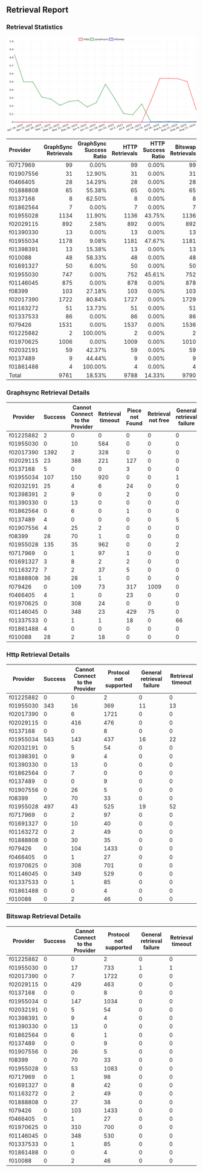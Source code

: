 ## Retrieval Report
### Retrieval Statistics
<img src="https://raw.githubusercontent.com/data-preservation-programs/filplus-checker-assets/main/filecoin-project/filecoin-plus-large-datasets/issues/1619/1693289165099.png"/>

| Provider  | GraphSync Retrievals | GraphSync Success Ratio | HTTP Retrievals | HTTP Success Ratio | Bitswap Retrievals | Bitswap Success Ratio |
| :-------- | -------------------: | ----------------------: | --------------: | -----------------: | -----------------: | --------------------: |
| f0717969  |                   99 |                   0.00% |              99 |              0.00% |                 99 |                 0.00% |
| f01907556 |                   31 |                  12.90% |              31 |              0.00% |                 31 |                 0.00% |
| f0466405  |                   28 |                  14.29% |              28 |              0.00% |                 28 |                 0.00% |
| f01888808 |                   65 |                  55.38% |              65 |              0.00% |                 65 |                 0.00% |
| f0137168  |                    8 |                  62.50% |               8 |              0.00% |                  8 |                 0.00% |
| f01862564 |                    7 |                   0.00% |               7 |              0.00% |                  7 |                 0.00% |
| f01955028 |                 1134 |                  11.90% |            1136 |             43.75% |               1136 |                 0.00% |
| f02029115 |                  892 |                   2.58% |             892 |              0.00% |                892 |                 0.00% |
| f01390330 |                   13 |                   0.00% |              13 |              0.00% |                 13 |                 0.00% |
| f01955034 |                 1178 |                   9.08% |            1181 |             47.67% |               1181 |                 0.00% |
| f01398391 |                   13 |                  15.38% |              13 |              0.00% |                 13 |                 0.00% |
| f010088   |                   48 |                  58.33% |              48 |              0.00% |                 48 |                 0.00% |
| f01691327 |                   50 |                   6.00% |              50 |              0.00% |                 50 |                 0.00% |
| f01955030 |                  747 |                   0.00% |             752 |             45.61% |                752 |                 0.00% |
| f01146045 |                  875 |                   0.00% |             878 |              0.00% |                878 |                 0.00% |
| f08399    |                  103 |                  27.18% |             103 |              0.00% |                103 |                 0.00% |
| f02017390 |                 1722 |                  80.84% |            1727 |              0.00% |               1729 |                 0.00% |
| f01163272 |                   51 |                  13.73% |              51 |              0.00% |                 51 |                 0.00% |
| f01337533 |                   86 |                   0.00% |              86 |              0.00% |                 86 |                 0.00% |
| f079426   |                 1531 |                   0.00% |            1537 |              0.00% |               1536 |                 0.00% |
| f01225882 |                    2 |                 100.00% |               2 |              0.00% |                  2 |                 0.00% |
| f01970625 |                 1006 |                   0.00% |            1009 |              0.00% |               1010 |                 0.00% |
| f02032191 |                   59 |                  42.37% |              59 |              0.00% |                 59 |                 0.00% |
| f0137489  |                    9 |                  44.44% |               9 |              0.00% |                  9 |                 0.00% |
| f01861488 |                    4 |                 100.00% |               4 |              0.00% |                  4 |                 0.00% |
| Total     |                 9761 |                  18.53% |            9788 |             14.33% |               9790 |                 0.00% |

### Graphsync Retrieval Details
| Provider  | Success | Cannot Connect to the Provider | Retrieval timeout | Piece not Found | Retrieval not free | General retrieval failure | Retrieval rejected | Provider not online | Unconfirmed block transfer | Retrieval throttled |
| --------- | ------- | ------------------------------ | ----------------- | --------------- | ------------------ | ------------------------- | ------------------ | ------------------- | -------------------------- | ------------------- |
| f01225882 | 2       | 0                              | 0                 | 0               | 0                  | 0                         | 0                  | 0                   | 0                          | 0                   |
| f01955030 | 0       | 10                             | 584               | 0               | 0                  | 0                         | 0                  | 153                 | 0                          | 0                   |
| f02017390 | 1392    | 2                              | 328               | 0               | 0                  | 0                         | 0                  | 0                   | 0                          | 0                   |
| f02029115 | 23      | 388                            | 221               | 127             | 0                  | 0                         | 0                  | 0                   | 133                        | 0                   |
| f0137168  | 5       | 0                              | 0                 | 3               | 0                  | 0                         | 0                  | 0                   | 0                          | 0                   |
| f01955034 | 107     | 150                            | 920               | 0               | 0                  | 1                         | 0                  | 0                   | 0                          | 0                   |
| f02032191 | 25      | 4                              | 6                 | 24              | 0                  | 0                         | 0                  | 0                   | 0                          | 0                   |
| f01398391 | 2       | 9                              | 0                 | 2               | 0                  | 0                         | 0                  | 0                   | 0                          | 0                   |
| f01390330 | 0       | 13                             | 0                 | 0               | 0                  | 0                         | 0                  | 0                   | 0                          | 0                   |
| f01862564 | 0       | 6                              | 0                 | 1               | 0                  | 0                         | 0                  | 0                   | 0                          | 0                   |
| f0137489  | 4       | 0                              | 0                 | 0               | 0                  | 5                         | 0                  | 0                   | 0                          | 0                   |
| f01907556 | 4       | 25                             | 2                 | 0               | 0                  | 0                         | 0                  | 0                   | 0                          | 0                   |
| f08399    | 28      | 70                             | 1                 | 0               | 0                  | 0                         | 0                  | 0                   | 0                          | 4                   |
| f01955028 | 135     | 35                             | 962               | 0               | 0                  | 2                         | 0                  | 0                   | 0                          | 0                   |
| f0717969  | 0       | 1                              | 97                | 1               | 0                  | 0                         | 0                  | 0                   | 0                          | 0                   |
| f01691327 | 3       | 8                              | 2                 | 2               | 0                  | 0                         | 35                 | 0                   | 0                          | 0                   |
| f01163272 | 7       | 2                              | 37                | 5               | 0                  | 0                         | 0                  | 0                   | 0                          | 0                   |
| f01888808 | 36      | 28                             | 1                 | 0               | 0                  | 0                         | 0                  | 0                   | 0                          | 0                   |
| f079426   | 0       | 109                            | 73                | 317             | 1009               | 0                         | 22                 | 0                   | 1                          | 0                   |
| f0466405  | 4       | 1                              | 0                 | 23              | 0                  | 0                         | 0                  | 0                   | 0                          | 0                   |
| f01970625 | 0       | 308                            | 24                | 0               | 0                  | 0                         | 0                  | 674                 | 0                          | 0                   |
| f01146045 | 0       | 348                            | 23                | 429             | 75                 | 0                         | 0                  | 0                   | 0                          | 0                   |
| f01337533 | 0       | 1                              | 1                 | 18              | 0                  | 66                        | 0                  | 0                   | 0                          | 0                   |
| f01861488 | 4       | 0                              | 0                 | 0               | 0                  | 0                         | 0                  | 0                   | 0                          | 0                   |
| f010088   | 28      | 2                              | 18                | 0               | 0                  | 0                         | 0                  | 0                   | 0                          | 0                   |

### Http Retrieval Details
| Provider  | Success | Cannot Connect to the Provider | Protocol not supported | General retrieval failure | Retrieval timeout |
| --------- | ------- | ------------------------------ | ---------------------- | ------------------------- | ----------------- |
| f01225882 | 0       | 0                              | 2                      | 0                         | 0                 |
| f01955030 | 343     | 16                             | 369                    | 11                        | 13                |
| f02017390 | 0       | 6                              | 1721                   | 0                         | 0                 |
| f02029115 | 0       | 416                            | 476                    | 0                         | 0                 |
| f0137168  | 0       | 0                              | 8                      | 0                         | 0                 |
| f01955034 | 563     | 143                            | 437                    | 16                        | 22                |
| f02032191 | 0       | 5                              | 54                     | 0                         | 0                 |
| f01398391 | 0       | 9                              | 4                      | 0                         | 0                 |
| f01390330 | 0       | 13                             | 0                      | 0                         | 0                 |
| f01862564 | 0       | 7                              | 0                      | 0                         | 0                 |
| f0137489  | 0       | 0                              | 9                      | 0                         | 0                 |
| f01907556 | 0       | 26                             | 5                      | 0                         | 0                 |
| f08399    | 0       | 70                             | 33                     | 0                         | 0                 |
| f01955028 | 497     | 43                             | 525                    | 19                        | 52                |
| f0717969  | 0       | 2                              | 97                     | 0                         | 0                 |
| f01691327 | 0       | 10                             | 40                     | 0                         | 0                 |
| f01163272 | 0       | 2                              | 49                     | 0                         | 0                 |
| f01888808 | 0       | 30                             | 35                     | 0                         | 0                 |
| f079426   | 0       | 104                            | 1433                   | 0                         | 0                 |
| f0466405  | 0       | 1                              | 27                     | 0                         | 0                 |
| f01970625 | 0       | 308                            | 701                    | 0                         | 0                 |
| f01146045 | 0       | 349                            | 529                    | 0                         | 0                 |
| f01337533 | 0       | 1                              | 85                     | 0                         | 0                 |
| f01861488 | 0       | 0                              | 4                      | 0                         | 0                 |
| f010088   | 0       | 2                              | 46                     | 0                         | 0                 |

### Bitswap Retrieval Details
| Provider  | Success | Cannot Connect to the Provider | Protocol not supported | General retrieval failure | Retrieval timeout |
| --------- | ------- | ------------------------------ | ---------------------- | ------------------------- | ----------------- |
| f01225882 | 0       | 0                              | 2                      | 0                         | 0                 |
| f01955030 | 0       | 17                             | 733                    | 1                         | 1                 |
| f02017390 | 0       | 7                              | 1722                   | 0                         | 0                 |
| f02029115 | 0       | 429                            | 463                    | 0                         | 0                 |
| f0137168  | 0       | 0                              | 8                      | 0                         | 0                 |
| f01955034 | 0       | 147                            | 1034                   | 0                         | 0                 |
| f02032191 | 0       | 5                              | 54                     | 0                         | 0                 |
| f01398391 | 0       | 9                              | 4                      | 0                         | 0                 |
| f01390330 | 0       | 13                             | 0                      | 0                         | 0                 |
| f01862564 | 0       | 6                              | 1                      | 0                         | 0                 |
| f0137489  | 0       | 0                              | 9                      | 0                         | 0                 |
| f01907556 | 0       | 26                             | 5                      | 0                         | 0                 |
| f08399    | 0       | 70                             | 33                     | 0                         | 0                 |
| f01955028 | 0       | 53                             | 1083                   | 0                         | 0                 |
| f0717969  | 0       | 1                              | 98                     | 0                         | 0                 |
| f01691327 | 0       | 8                              | 42                     | 0                         | 0                 |
| f01163272 | 0       | 2                              | 49                     | 0                         | 0                 |
| f01888808 | 0       | 27                             | 38                     | 0                         | 0                 |
| f079426   | 0       | 103                            | 1433                   | 0                         | 0                 |
| f0466405  | 0       | 1                              | 27                     | 0                         | 0                 |
| f01970625 | 0       | 310                            | 700                    | 0                         | 0                 |
| f01146045 | 0       | 348                            | 530                    | 0                         | 0                 |
| f01337533 | 0       | 1                              | 85                     | 0                         | 0                 |
| f01861488 | 0       | 0                              | 4                      | 0                         | 0                 |
| f010088   | 0       | 2                              | 46                     | 0                         | 0                 |
